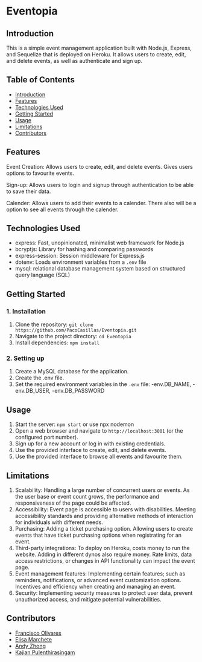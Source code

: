 # Eventopia

## Introduction
This is a simple event management application built with Node.js, Express, and Sequelize that is deployed on Heroku. It allows users to create, edit, and delete events, as well as authenticate and sign up.

## Table of Contents
- [Introduction](#introduction)
- [Features](#features)
- [Technologies Used](#technologies-used)
- [Getting Started](#getting-started)
- [Usage](#usage)
- [Limitations](#limitations)
- [Contributors](#contributors)

## Features
Event Creation: Allows users to create, edit, and delete events. Gives users options to favourite events.

Sign-up: Allows users to login and signup through authentication to be able to save their data.

Calender: Allows users to add their events to a calender. There also will be a option to see all events through the calender.

## Technologies Used
- express: Fast, unopinionated, minimalist web framework for Node.js
- bcryptjs: Library for hashing and comparing passwords
- express-session: Session middleware for Express.js
- dotenv: Loads environment variables from a `.env` file
- mysql: relational database management system based on structured query language (SQL)

## Getting Started
### 1. Installation
1. Clone the repository: `git clone https://github.com/PacoCasillas/Eventopia.git`
2. Navigate to the project directory: `cd Eventopia`
3. Install dependencies: `npm install`

### 2. Setting up

1. Create a MySQL database for the application.
2. Create the .env file.
3. Set the required environment variables in the `.env` file:
   -env.DB_NAME,
   -env.DB_USER,
   -env.DB_PASSWORD

## Usage

1. Start the server: `npm start` or use npx nodemon
2. Open a web browser and navigate to `http://localhost:3001` (or the configured port number).
3. Sign up for a new account or log in with existing credentials.
4. Use the provided interface to create, edit, and delete events.
5. Use the provided interface to browse all events and favourite them.

## Limitations
1. Scalability: Handling a large number of concurrent users or events. As the user base or event count grows, the performance and responsiveness of the page could be affected.
2. Accessibility: Event page is accessible to users with disabilities. Meeting accessibility standards and providing alternative methods of interaction for individuals with different needs.
3. Purchasing: Adding a ticket purchasing option. Allowing users to create events that have ticket purchasing options when registrating for an event.
4. Third-party integrations: To deploy on Heroku, costs money to run the website. Adding in different dynos also require money. Rate limits, data access restrictions, or changes in API functionality can impact the event page.
5. Event management features: Implementing certain features; such as reminders, notifications, or advanced event customization options. Incentives and efficiency when creating and managing an event.
6. Security: Implementing security measures to protect user data, prevent unauthorized access, and mitigate potential vulnerabilities.

## Contributors
* [Francisco Olivares](https://github.com/PacoCasillas) 
* [Elisa Marchete](https://github.com/ElisaMarchete) 
* [Andy Zhong](https://github.com/timebytes)
* [Kajian Pulenthirasingam](https://github.com/kajianpulenthirasingam)
